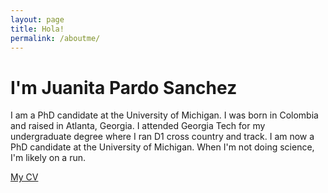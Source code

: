 ```yaml
---
layout: page
title: Hola!
permalink: /aboutme/
---
```


# I'm Juanita Pardo Sanchez
I am a PhD candidate at the University of Michigan. I was born in Colombia and raised in Atlanta, Georgia. I attended Georgia Tech for my undergraduate degree where I ran D1 cross country and track. I am now a PhD candidate at the University of Michigan. When I'm not doing science, I'm likely on a run. 

[My CV](JPSCV_2023_12_08.pdf)
